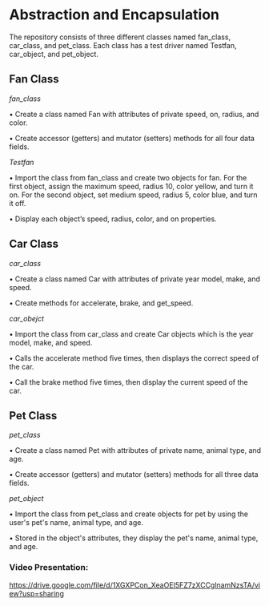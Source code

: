 # Abstraction and Encapsulation
The repository consists of three different classes named fan_class, car_class, and pet_class. Each class has a test driver named Testfan, car_object, and pet_object.
## Fan Class
*fan_class*

• Create a class named Fan with attributes of private speed, on, radius, and color.

• Create accessor (getters) and mutator (setters) methods for all four data fields.
 

*Testfan*

• Import the class from fan_class and create two objects for fan. For the first object, assign the maximum speed, radius 10, color yellow, and turn it on. For the second object, set medium speed, radius 5, color blue, and turn it off. 

• Display each object’s speed, radius, color, and on properties.


## Car Class
*car_class*

• Create a class named Car with attributes of private year model, make, and speed.

• Create methods for accelerate, brake, and get_speed.

*car_obejct*

• Import the class from car_class and create Car objects which is the year model, make, and speed.

• Calls the accelerate method five times, then displays the correct speed of the car.

• Call the brake method five times, then display the current speed of the car.
 
 
## Pet Class
*pet_class*

• Create a class named Pet with attributes of private name, animal type, and age.


• Create accessor (getters) and mutator (setters) methods for all three data fields.



*pet_object*

• Import the class from pet_class and create objects for pet by using the user's pet's name, animal type, and age.

• Stored in the object's attributes, they display the pet's name, animal type, and age.
### Video Presentation:
https://drive.google.com/file/d/1XGXPCon_XeaOEI5FZ7zXCCglnamNzsTA/view?usp=sharing
